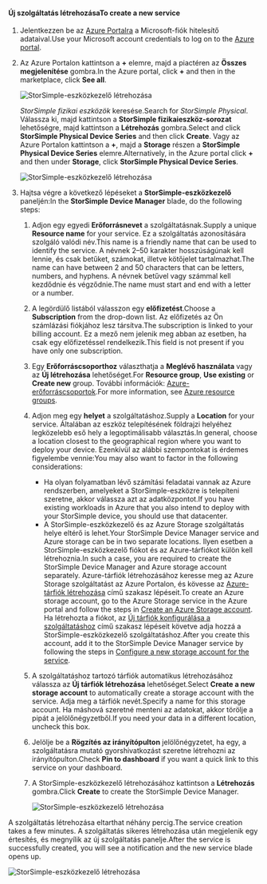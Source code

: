 <!--author=alkohli last changed:02/10/2017-->


#### <a name="to-create-a-new-service"></a><span data-ttu-id="9d368-101">Új szolgáltatás létrehozása</span><span class="sxs-lookup"><span data-stu-id="9d368-101">To create a new service</span></span>

1. <span data-ttu-id="9d368-102">Jelentkezzen be az [Azure Portalra](https://portal.azure.com/) a Microsoft-fiók hitelesítő adataival.</span><span class="sxs-lookup"><span data-stu-id="9d368-102">Use your Microsoft account credentials to log on to the [Azure portal](https://portal.azure.com/).</span></span>

2. <span data-ttu-id="9d368-103">Az Azure Portalon kattintson a **+** elemre, majd a piactéren az **Összes megjelenítése** gombra.</span><span class="sxs-lookup"><span data-stu-id="9d368-103">In the Azure portal, click **+** and then in the marketplace, click **See all**.</span></span>

    ![StorSimple-eszközkezelő létrehozása](./media/storsimple-8000-create-new-service/createssdevman1.png)

    <span data-ttu-id="9d368-105">_StorSimple fizikai eszközök_ keresése.</span><span class="sxs-lookup"><span data-stu-id="9d368-105">Search for _StorSimple Physical_.</span></span> <span data-ttu-id="9d368-106">Válassza ki, majd kattintson a **StorSimple fizikaieszköz-sorozat** lehetőségre, majd kattintson a **Létrehozás** gombra.</span><span class="sxs-lookup"><span data-stu-id="9d368-106">Select and click **StorSimple Physical Device Series** and then click **Create**.</span></span> <span data-ttu-id="9d368-107">Vagy az Azure Portalon kattintson a **+**, majd a **Storage** részen a **StorSimple Physical Device Series** elemre.</span><span class="sxs-lookup"><span data-stu-id="9d368-107">Alternatively, in the Azure portal click **+** and then under **Storage**, click **StorSimple Physical Device Series**.</span></span>

    ![StorSimple-eszközkezelő létrehozása](./media/storsimple-8000-create-new-service/createssdevman11.png)

3. <span data-ttu-id="9d368-109">Hajtsa végre a következő lépéseket a **StorSimple-eszközkezelő** paneljén:</span><span class="sxs-lookup"><span data-stu-id="9d368-109">In the **StorSimple Device Manager** blade, do the following steps:</span></span>
   
   1. <span data-ttu-id="9d368-110">Adjon egy egyedi **Erőforrásnevet** a szolgáltatásnak.</span><span class="sxs-lookup"><span data-stu-id="9d368-110">Supply a unique **Resource name** for your service.</span></span> <span data-ttu-id="9d368-111">Ez a szolgáltatás azonosítására szolgáló valódi név.</span><span class="sxs-lookup"><span data-stu-id="9d368-111">This name is a friendly name that can be used to identify the service.</span></span> <span data-ttu-id="9d368-112">A névnek 2–50 karakter hosszúságúnak kell lennie, és csak betűket, számokat, illetve kötőjelet tartalmazhat.</span><span class="sxs-lookup"><span data-stu-id="9d368-112">The name can have between 2 and 50 characters that can be letters, numbers, and hyphens.</span></span> <span data-ttu-id="9d368-113">A névnek betűvel vagy számmal kell kezdődnie és végződnie.</span><span class="sxs-lookup"><span data-stu-id="9d368-113">The name must start and end with a letter or a number.</span></span>

   2. <span data-ttu-id="9d368-114">A legördülő listából válasszon egy **előfizetést**.</span><span class="sxs-lookup"><span data-stu-id="9d368-114">Choose a **Subscription** from the drop-down list.</span></span> <span data-ttu-id="9d368-115">Az előfizetés az Ön számlázási fiókjához lesz társítva.</span><span class="sxs-lookup"><span data-stu-id="9d368-115">The subscription is linked to your billing account.</span></span> <span data-ttu-id="9d368-116">Ez a mező nem jelenik meg abban az esetben, ha csak egy előfizetéssel rendelkezik.</span><span class="sxs-lookup"><span data-stu-id="9d368-116">This field is not present if you have only one subscription.</span></span>

   3. <span data-ttu-id="9d368-117">Egy **Erőforráscsoporthoz** választhatja a **Meglévő használata** vagy az **Új létrehozása** lehetőséget.</span><span class="sxs-lookup"><span data-stu-id="9d368-117">For **Resource group**, **Use existing** or **Create new** group.</span></span> <span data-ttu-id="9d368-118">További információk: [Azure-erőforráscsoportok](https://azure.microsoft.com/documentation/articles/virtual-machines-windows-infrastructure-resource-groups-guidelines/).</span><span class="sxs-lookup"><span data-stu-id="9d368-118">For more information, see [Azure resource groups](https://azure.microsoft.com/documentation/articles/virtual-machines-windows-infrastructure-resource-groups-guidelines/).</span></span>
   
   4. <span data-ttu-id="9d368-119">Adjon meg egy **helyet** a szolgáltatáshoz.</span><span class="sxs-lookup"><span data-stu-id="9d368-119">Supply a **Location** for your service.</span></span> <span data-ttu-id="9d368-120">Általában az eszköz telepítésének földrajzi helyéhez legközelebb eső hely a legoptimálisabb választás.</span><span class="sxs-lookup"><span data-stu-id="9d368-120">In general, choose a location closest to the geographical region where you want to deploy your device.</span></span> <span data-ttu-id="9d368-121">Ezenkívül az alábbi szempontokat is érdemes figyelembe vennie:</span><span class="sxs-lookup"><span data-stu-id="9d368-121">You may also want to factor in the following considerations:</span></span> 
      
      * <span data-ttu-id="9d368-122">Ha olyan folyamatban lévő számítási feladatai vannak az Azure rendszerben, amelyeket a StorSimple-eszközre is telepíteni szeretne, akkor válassza azt az adatközpontot.</span><span class="sxs-lookup"><span data-stu-id="9d368-122">If you have existing workloads in Azure that you also intend to deploy with your StorSimple device, you should use that datacenter.</span></span>
      * <span data-ttu-id="9d368-123">A StorSimple-eszközkezelő és az Azure Storage szolgáltatás helye eltérő is lehet.</span><span class="sxs-lookup"><span data-stu-id="9d368-123">Your StorSimple Device Manager service and Azure storage can be in two separate locations.</span></span> <span data-ttu-id="9d368-124">Ilyen esetben a StorSimple-eszközkezelő fiókot és az Azure-tárfiókot külön kell létrehoznia.</span><span class="sxs-lookup"><span data-stu-id="9d368-124">In such a case, you are required to create the StorSimple Device Manager and Azure storage account separately.</span></span> <span data-ttu-id="9d368-125">Azure-tárfiók létrehozásához keresse meg az Azure Storage szolgáltatást az Azure Portalon, és kövesse az [Azure-tárfiók létrehozása](../articles/storage/common/storage-create-storage-account.md#create-a-storage-account) című szakasz lépéseit.</span><span class="sxs-lookup"><span data-stu-id="9d368-125">To create an Azure storage account, go to the Azure Storage service in the Azure portal and follow the steps in [Create an Azure Storage account](../articles/storage/common/storage-create-storage-account.md#create-a-storage-account).</span></span> <span data-ttu-id="9d368-126">Ha létrehozta a fiókot, az [Új tárfiók konfigurálása a szolgáltatáshoz](../articles/storsimple/storsimple-8000-deployment-walkthrough-u2.md#configure-a-new-storage-account-for-the-service) című szakasz lépéseit követve adja hozzá a StorSimple-eszközkezelő szolgáltatáshoz.</span><span class="sxs-lookup"><span data-stu-id="9d368-126">After you create this account, add it to the StorSimple Device Manager service by following the steps in [Configure a new storage account for the service](../articles/storsimple/storsimple-8000-deployment-walkthrough-u2.md#configure-a-new-storage-account-for-the-service).</span></span>

   5. <span data-ttu-id="9d368-127">A szolgáltatáshoz tartozó tárfiók automatikus létrehozásához válassza az **Új tárfiók létrehozása** lehetőséget.</span><span class="sxs-lookup"><span data-stu-id="9d368-127">Select **Create a new storage account** to automatically create a storage account with the service.</span></span> <span data-ttu-id="9d368-128">Adja meg a tárfiók nevét.</span><span class="sxs-lookup"><span data-stu-id="9d368-128">Specify a name for this storage account.</span></span> <span data-ttu-id="9d368-129">Ha máshová szeretné menteni az adatokat, akkor törölje a pipát a jelölőnégyzetből.</span><span class="sxs-lookup"><span data-stu-id="9d368-129">If you need your data in a different location, uncheck this box.</span></span>

   6. <span data-ttu-id="9d368-130">Jelölje be a **Rögzítés az irányítópulton** jelölőnégyzetet, ha egy, a szolgáltatásra mutató gyorshivatkozást szeretne létrehozni az irányítópulton.</span><span class="sxs-lookup"><span data-stu-id="9d368-130">Check **Pin to dashboard** if you want a quick link to this service on your dashboard.</span></span>
      
   7. <span data-ttu-id="9d368-131">A StorSimple-eszközkezelő létrehozásához kattintson a **Létrehozás** gombra.</span><span class="sxs-lookup"><span data-stu-id="9d368-131">Click **Create** to create the StorSimple Device Manager.</span></span>

       ![StorSimple-eszközkezelő létrehozása](./media/storsimple-8000-create-new-service/createssdevman2.png)
   
<span data-ttu-id="9d368-133">A szolgáltatás létrehozása eltarthat néhány percig.</span><span class="sxs-lookup"><span data-stu-id="9d368-133">The service creation takes a few minutes.</span></span> <span data-ttu-id="9d368-134">A szolgáltatás sikeres létrehozása után megjelenik egy értesítés, és megnyílik az új szolgáltatás panelje.</span><span class="sxs-lookup"><span data-stu-id="9d368-134">After the service is successfully created, you will see a notification and the new service blade opens up.</span></span>
   
![StorSimple-eszközkezelő létrehozása](./media/storsimple-8000-create-new-service/createssdevman5.png)


